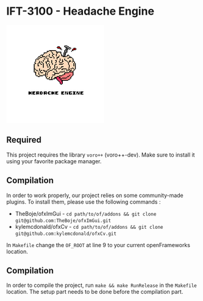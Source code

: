 # IFT-3100 - Headache Engine

![Headache Engine](/data/icon.png)

## Required

This project requires the library `voro++` (voro++-dev). Make sure to install it using your favorite package manager.

## Compilation

In order to work properly, our project relies on some community-made plugins. To install them,
please use the following commands :

- TheBoje/ofxImGui - `cd path/to/of/addons && git clone git@github.com:TheBoje/ofxImGui.git`
- kylemcdonald/ofxCv - `cd path/to/of/addons && git clone git@github.com:kylemcdonald/ofxCv.git`

In `Makefile` change the `OF_ROOT` at line 9 to your current openFrameworks location.

## Compilation

In order to compile the project, run `make && make RunRelease` in the `Makefile` location. The setup part needs to be done before the compilation part.